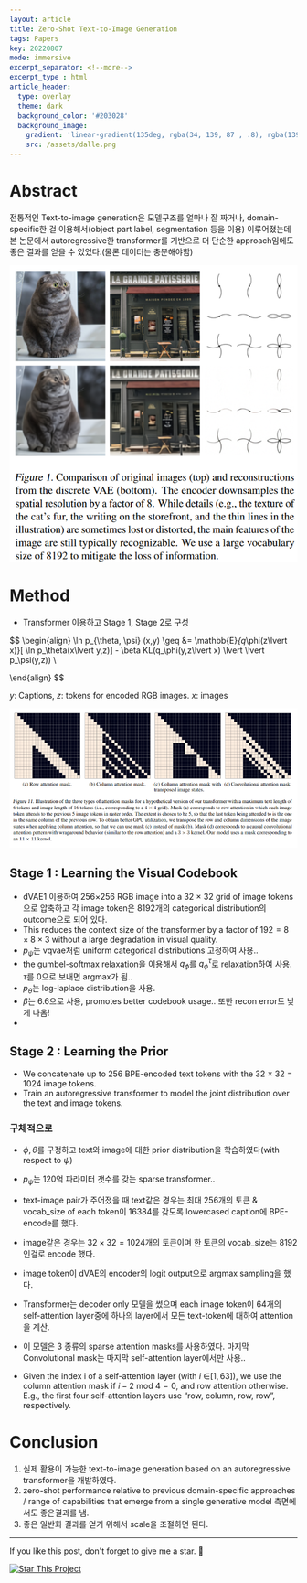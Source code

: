```yaml
---
layout: article
title: Zero-Shot Text-to-Image Generation
tags: Papers
key: 20220807
mode: immersive
excerpt_separator: <!--more-->
excerpt_type : html
article_header:
  type: overlay
  theme: dark
  background_color: '#203028'
  background_image:
    gradient: 'linear-gradient(135deg, rgba(34, 139, 87 , .8), rgba(139, 34, 139, .8))'
    src: /assets/dalle.png
---
```


# Abstract
전통적인 Text-to-image generation은 모델구조를 얼마나 잘 짜거나, domain-specific한 걸 이용해서(object part label, segmentation 등을 이용) 이루어졌는데 본 논문에서 autoregressive한 transformer를 기반으로 더 단순한 approach임에도 좋은 결과를 얻을 수 있었다.(물론 데이터는 충분해야함)

![dalle_fig1](/assets/dalle_fig1.png)

<!--more-->

# Method

- Transformer 이용하고 Stage 1, Stage 2로 구성

$$
\begin{align}
\ln p_{\theta, \psi} (x,y) \geq &= \mathbb{E}_{q_\phi(z\lvert x)}[ \ln p_\theta(x\lvert y,z)] - \beta KL(q_\phi(y,z\lvert x) \lvert \lvert p_\psi(y,z)) \\ 
                                 
\end{align}
$$

$y$: Captions, $z$: tokens for encoded RGB images. $x$: images

![dalle_fig2](/assets/dalle_fig2.png)

## Stage 1 : Learning the Visual Codebook

- dVAE1 이용하여 256×256 RGB image into a 32 × 32 grid of image tokens으로 압축하고 각 image token은 8192개의 categorical distribution의 outcome으로 되어 있다.
- This reduces the context size of the transformer by a factor of $192=8\times 8\times 3$ without a large degradation in visual quality.
- $p_\psi$는 vqvae처럼 uniform categorical distributions 고정하여 사용..
- the gumbel-softmax relaxation을 이용해서 $q_\phi$를 $q_\phi^\tau$로 relaxation하여 사용. $\tau$를 0으로 보내면 argmax가 됨.. 
- $p_\theta$는 log-laplace distribution을 사용.
- $\beta$는 6.6으로 사용, promotes better codebook usage.. 또한 recon error도 낮게 나옴!
- 
## Stage 2 : Learning the Prior

- We concatenate up to 256 BPE-encoded text tokens with the 32 × 32 = 1024 image tokens.
- Train an autoregressive transformer to model the joint distribution over the text and image tokens.

### 구체적으로

- $\phi, \theta$를 구정하고 text와 image에 대한 prior distribution을 학습하였다(with respect to $\psi$)
- $p_\psi$는 120억 파라미터 갯수를 갖는 sparse transformer..
- text-image pair가 주어졌을 때 text같은 경우는 최대 256개의 토큰 & vocab_size of each token이 16384를 갖도록 lowercased caption에 BPE-encode를 했다.
- image같은 경우는 $32\times 32=1024$개의 토큰이며 한 토큰의 vocab_size는 8192인걸로 encode 했다.

- image token이 dVAE의 encoder의 logit output으로 argmax sampling을 했다.

- Transformer는 decoder only 모델을 썼으며 each image token이 64개의 self-attention layer중에 하나의 layer에서 모든 text-token에 대하여 attention을 계산.
- 이 모델은 3 종류의 sparse attention masks를 사용하였다. 마지막 Convolutional mask는 마지막 self-attention layer에서만 사용..
- Given the index i of a self-attention layer (with $i$ ∈$[1, 63]$), we use the column attention mask if $i − 2$ mod $4 = 0$, and row attention otherwise. E.g., the first four self-attention layers use “row, column, row, row”, respectively.

# Conclusion

1. 실제 활용이 가능한 text-to-image generation based on an autoregressive transformer을 개발하였다.
2. zero-shot performance relative to previous domain-specific approaches / range of capabilities that emerge from a single generative model 측면에서도 좋은결과를 냄.
3. 좋은 일반화 결과를 얻기 위해서 scale을 조절하면 된다.

---

If you like this post, don't forget to give me a star. :star2:

[![Star This Project](https://img.shields.io/github/stars/hscho100/hscho100.github.io.svg?label=Stars&style=social)](https://github.com/hscho100/hscho100.github.io/)
